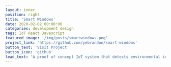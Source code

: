 ```yaml
---
layout: inner
position: right
title: 'Smart Windows'
date: 2020-02-02 00:00:00
categories: development design
tags: IoT React Javascript
featured_image: '/img/posts/smartwindows.png'
project_link: 'https://github.com/yebrandon/smart-windows'
button_text: 'Visit Project'
button_icon: 'github'
lead_text: 'A proof of concept IoT system that detects environmental information about windows and allows you to control them'
---
```


